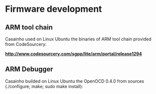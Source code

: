 # Firmware development #

## ARM tool chain ##
Casainho used on Linux Ubuntu the binaries of ARM tool chain provided from CodeSourcery:

**http://www.codesourcery.com/sgpp/lite/arm/portal/release1294**

## ARM Debugger ##
Casainho builded on Linux Ubuntu the OpenOCD 0.4.0 from sources (./configure; make; sudo make install):

